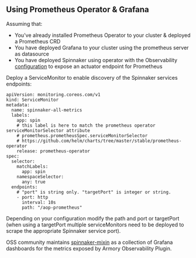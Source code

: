 ## Using Prometheus Operator & Grafana

Assuming that: 
- You've already installed Prometheus Operator to your cluster & deployed a Prometheus CRD
- You have deployed Grafana to your cluster using the prometheus server as datasource
- You have deployed Spinnaker using operator with the Observability [configuration](https://github.com/armory-plugins/armory-observability-plugin/blob/master/README.md#L45-L60) to expose an actuator endpoint for Prometheus  

Deploy a ServiceMonitor to enable discovery of the Spinnaker services endpoints: 
```
apiVersion: monitoring.coreos.com/v1
kind: ServiceMonitor
metadata:
  name: spinnaker-all-metrics
  labels:
    app: spin
    # this label is here to match the prometheus operator serviceMonitorSelector attribute
    # prometheus.prometheusSpec.serviceMonitorSelector
    # https://github.com/helm/charts/tree/master/stable/prometheus-operator
    release: prometheus-operator
spec:
  selector:
    matchLabels:
      app: spin
    namespaceSelector:
      any: true
  endpoints:
    # "port" is string only. "targetPort" is integer or string.
    - port: http
      interval: 10s
      path: "/aop-prometheus"
``` 
Depending on your configuration modify the path and port or targetPort (when using a targetPort multiple serviceMonitors 
need to be deployed to scrape the appropriate Spinnaker service port).

OSS community maintains [spinnaker-mixin](https://gitlab.com/uneeq-oss/spinnaker-mixin) as a collection of Grafana dashboards for the metrics exposed by Armory Observability Plugin. 